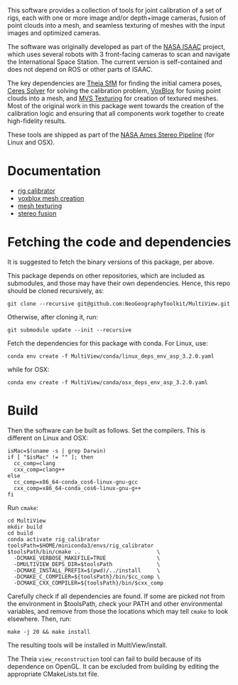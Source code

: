 This software provides a collection of tools for joint calibration of
a set of rigs, each with one or more image and/or depth+image cameras,
fusion of point clouds into a mesh, and seamless texturing of meshes
with the input images and optimized cameras.

The software was originally developed as part of the [NASA
ISAAC](https://github.com/nasa/isaac#readme) project, which uses 
several robots with 3 front-facing cameras to scan and navigate the
International Space Station. The current version is self-contained
and does not depend on ROS or other parts of ISAAC.

The key dependencies are [Theia SfM](https://github.com/sweeneychris/TheiaSfM) 
for finding the initial camera poses, [Ceres Solver](http://ceres-solver.org/)
for solving the calibration problem, [VoxBlox](https://github.com/ethz-asl/voxblox)
for fusing point clouds into a mesh, and
[MVS Texturing](https://github.com/nmoehrle/mvs-texturing) for creation of
textured meshes. Most of the original work in this package went
towards the creation of the calibration logic and ensuring that all
components work together to create high-fidelity results.

These tools are shipped as part of the [NASA Ames Stereo
Pipeline](https://github.com/NeoGeographyToolkit/StereoPipeline/releases)
(for Linux and OSX).

# Documentation

 * [rig calibrator](https://stereopipeline.readthedocs.io/en/latest/tools/rig_calibrator.html)
 * [voxblox mesh creation](https://stereopipeline.readthedocs.io/en/latest/tools/voxblox_mesh.html)
 * [mesh texturing](https://stereopipeline.readthedocs.io/en/latest/tools/texrecon.html)
 * [stereo fusion](https://stereopipeline.readthedocs.io/en/latest/tools/multi_stereo.html)

# Fetching the code and dependencies

It is suggested to fetch the binary versions of this package, per
above.

This package depends on other repositories, which are included as
submodules, and those may have their own dependencies. Hence, this
repo should be cloned recursively, as:

    git clone --recursive git@github.com:NeoGeographyToolkit/MultiView.git

Otherwise, after cloning it, run:

    git submodule update --init --recursive

Fetch the dependencies for this package with conda. For Linux, use:

    conda env create -f MultiView/conda/linux_deps_env_asp_3.2.0.yaml

while for OSX:

    conda env create -f MultiView/conda/osx_deps_env_asp_3.2.0.yaml

# Build

Then the software can be built as follows. Set the compilers. This is
different on Linux and OSX:

    isMac=$(uname -s | grep Darwin)
    if [ "$isMac" != "" ]; then
      cc_comp=clang
      cxx_comp=clang++
    else
      cc_comp=x86_64-conda_cos6-linux-gnu-gcc
      cxx_comp=x86_64-conda_cos6-linux-gnu-g++
    fi

Run ``cmake``:
    
    cd MultiView
    mkdir build
    cd build
    conda activate rig_calibrator
    toolsPath=$HOME/miniconda3/envs/rig_calibrator
    $toolsPath/bin/cmake ..                        \
      -DCMAKE_VERBOSE_MAKEFILE=TRUE                \
      -DMULTIVIEW_DEPS_DIR=$toolsPath              \
      -DCMAKE_INSTALL_PREFIX=$(pwd)/../install     \
      -DCMAKE_C_COMPILER=${toolsPath}/bin/$cc_comp \
      -DCMAKE_CXX_COMPILER=${toolsPath}/bin/$cxx_comp

Carefully check if all dependencies are found. If some are picked
not from the environment in $toolsPath, check your PATH and other
environmental variables, and remove from those the locations
which may tell ``cmake`` to look elsewhere. Then, run:

    make -j 20 && make install

The resulting tools will be installed in MultiView/install.

The Theia ``view_reconstruction`` tool can fail to build because of
its dependence on OpenGL. It can be excluded from building by editing
the appropriate CMakeLists.txt file.
